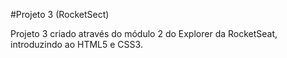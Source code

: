 #Projeto 3 (RocketSect)

Projeto 3 criado através do módulo 2 do Explorer da RocketSeat, introduzindo ao HTML5 e CSS3.
